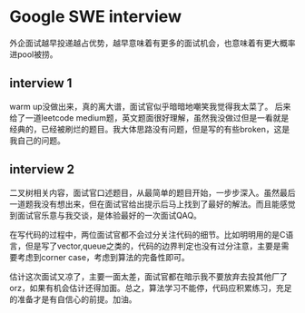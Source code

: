 # Google SWE interview

外企面试越早投递越占优势，越早意味着有更多的面试机会，也意味着有更大概率进pool被捞。

## interview 1

warm up没做出来，真的离大谱，面试官似乎暗暗地嘲笑我觉得我太菜了。
后来给了一道leetcode medium题，英文题面很好理解，虽然我没做过但是一看就是经典的，已经被刷烂的题目。我大体思路没有问题，但是写的有些broken，这是我自己的问题。

## interview 2

二叉树相关内容，面试官口述题目，从最简单的题目开始，一步步深入。虽然最后一道题我没有想出来，但在面试官给出提示后马上找到了最好的解法。而且能感觉到面试官乐意与我交谈，是体验最好的一次面试QAQ。

在写代码的过程中，两位面试官都不会过分关注代码的细节。比如明明用的是C语言，但是写了vector,queue之类的，代码的边界判定也没有过分注意，主要是需要考虑到corner case，考虑到算法的完备性即可。

估计这次面试又凉了，主要一面太差，面试官都在暗示我不要放弃去投其他厂了orz，如果有机会估计还得加面。总之，算法学习不能停，代码应积累练习，充足的准备才是有自信心的前提。加油。
